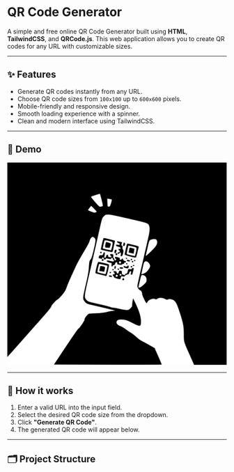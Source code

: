 # QR Code Generator

A simple and free online QR Code Generator built using **HTML**, **TailwindCSS**, and **QRCode.js**. This web application allows you to create QR codes for any URL with customizable sizes.

---

## ✨ Features

- Generate QR codes instantly from any URL.
- Choose QR code sizes from `100x100` up to `600x600` pixels.
- Mobile-friendly and responsive design.
- Smooth loading experience with a spinner.
- Clean and modern interface using TailwindCSS.

---

## 📸 Demo

![QR Code Generator Screenshot](img/qr_code.svg)

---

## 🚀 How it works

1. Enter a valid URL into the input field.
2. Select the desired QR code size from the dropdown.
3. Click **"Generate QR Code"**.
4. The generated QR code will appear below.

---

## 🗂️ Project Structure

